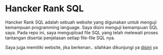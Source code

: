# Hancker Rank SQL

Hancker Rank SQL adalah sebuah website yang digunakan untuk menguji kemampuan programming language. Saya disini menguji kemampuan SQL saya. Pada repo ini, saya mengupload file SQL yang telah melewati proses tantangan disertai penjelasan setiap file-file SQL nya.

Saya juga memiliki website, jika berkenan.. silahkan dikunjungi ya [disini](https://adibahmadistiqlal2.wixsite.com/my-site-1) ya